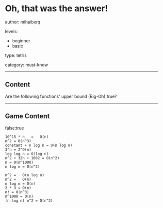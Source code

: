 # Oh, that was the answer!
author: mihaiberq

levels:

  - beginner
  - basic

type: tetris

category: must-know

---
## Content

Are the following functions' upper bound (Big-Oh) true?

---
## Game Content

false:true

```true
10^15 * n	=	O(n)
n^2 = O(n^3)
constant + n log n = O(n log n)
3^n = 2^O(n)
log log n = O(log n)
n^2 + 32n + 1602 = O(n^2)
n = O(n^1000)
n log n = O(n^2)
```

```false
n^2 =	O(n	log	n)
n^2 =	O(n)
n log n = O(n)
2 * 3 = O(n)
n! = O(n^3)
n^1000 = O(n)
(n log n) n^2 = O(n^2)
```
